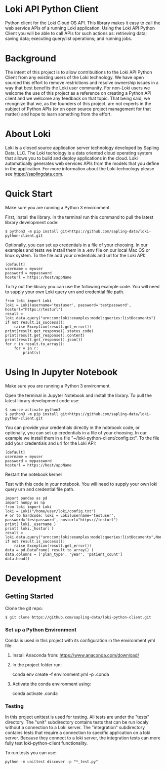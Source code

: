 # Loki API Python Client
Python client for the Loki Cloud OS API. This library makes it easy to call the web service APIs of a running Loki application. Using the Loki API Python Client you will be able to call APIs for such actions as: retrieving data; saving data; executing query/list operations; and running jobs. 

# Background
The intent of this project is to allow contribuitions to the Loki API Python Client from any existing users of the Loki technology. We have open sourced this effort to remove restrictions and resolve ownership issues in a way that best benefits the Loki user community. For non-Loki users we welcome the use of this project as a reference on creating a Python API client and we welcome any feedback on that topic. That being said, we recognize that we, as the founders of this project, are not experts in the subject of Python APIs (or on open source project management for that matter) and hope to learn something from the effort.

# About Loki
Loki is a closed source application server technology developed by Sapling Data, LLC. The Loki techology is a data oriented cloud operating system that allows you to build and deploy applications in the cloud. Loki automatically generates web services APIs from the models that you define in the application. For more information about the Loki technology please see https://saplingdata.com.

# Quick Start
Make sure you are running a Python 3 environment.

First, install the library. In the terminal run this command to pull the latest library development code:

    $ python3 -m pip install git+https://github.com/sapling-data/loki-python-client.git

Optionally, you can set up credentials in a file of your choosing. In our examples and tests we install them in a .env file on our local Mac OS or linux system. To the file add your credentials and url for the Loki API:

    [default]
    username = myuser
    password = mypassword
    hosturl = https://host/appName

To try out the library you can use the following example code.  You will need to supply your own Loki query urn and credential file path.

    from loki import Loki
    loki = Loki(username='testuser', password='testpassword', hosturl="https://testurl")
    result = loki.data.query("urn:com:loki:examples:model:queries:listDocuments")
    if not result.is_success():
        raise Exception(result.get_error())
    print(result.get_response().status_code)
    print(result.get_response().content)
    print(result.get_response().json())
    for r in result.to_array():
        for v in r:
            print(v)

# Using In Jupyter Notebook

Make sure you are running a Python 3 environment.

Open the terminal in Jupyter Notebook and install the library. To pull the latest library development code use:

    $ source activate python3
    $ python3 -m pip install git+https://github.com/sapling-data/loki-python-client.git

You can provide your credentials directly in the notebook code, or optionally, you can set up credentials in a file of your choosing. In our example we install them in a file "~/loki-python-client/config.txt". To the file add your credentials and url for the Loki API:

    [default]
    username = myuser
    password = mypassword
    hosturl = https://host/appName

Restart the notebook kernel

Test with this code in your notebook. You will need to supply your own loki query urn and credential file path.

    import pandas as pd
    import numpy as np
    from loki import Loki
    loki = Loki("/home/user/loki/config.txt")
    # or to hardcode: loki = Loki(username='testuser', password='testpassword', hosturl="https://testurl")
    print( loki._username )
    print( loki._hosturl )
    result = loki.data.query("urn:com:loki:examples:model:queries:listDocuments",None)
    if not result.is_success():
        raise Exception(result.get_error())
    data = pd.DataFrame( result.to_array() )
    data.columns = ['plan_type', 'year', 'patient_count']
    data.head()

# Development

## Getting Started

Clone the git repo:

    $ git clone https://github.com/sapling-data/loki-python-client.git

### Set up a Python Environment

Conda is used in this project with its configuration in the environment.yml file

1. Install Anaconda from: https://www.anaconda.com/download/
2. In the project folder run:

    conda env create -f environment.yml -p .conda

3. Activate the conda environment using:

    conda activate .conda

### Testing

In this project unittest is used for testing. All tests are under the "tests" directory.
The "unit" subdirectory contains tests that can be run localy without a connection to a Loki server.
The "integration" subdirectory contains tests that require a connection to specific application on a loki server.
Because they connect to a loki server, the integration tests can more fully test loki-python-client functionality.

To run tests you can use:

    python -m unittest discover -p "*_test.py"